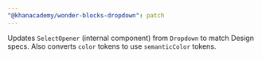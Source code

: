 ```yaml
---
"@khanacademy/wonder-blocks-dropdown": patch
---
```


Updates `SelectOpener` (internal component) from `Dropdown` to match Design specs. Also converts `color` tokens to use `semanticColor` tokens.
